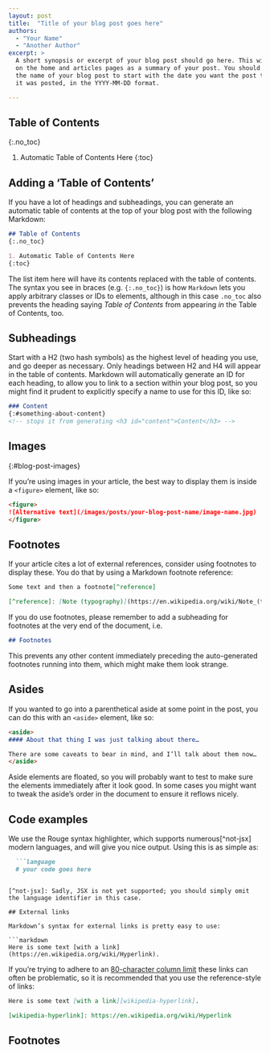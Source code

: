 ```yaml
---
layout: post
title:  "Title of your blog post goes here"
authors:
  - "Your Name"
  - "Another Author"
excerpt: >
  A short synopsis or excerpt of your blog post should go here. This will appear
  on the home and articles pages as a summary of your post. You should change
  the name of your blog post to start with the date you want the post to say
  it was posted, in the YYYY-MM-DD format.

---
```


## Table of Contents
{:.no_toc}

1. Automatic Table of Contents Here
{:toc}

## Adding a ‘Table of Contents’

If you have a lot of headings and subheadings, you can generate an automatic
table of contents at the top of your blog post with the following Markdown:

```markdown
## Table of Contents
{:.no_toc}

1. Automatic Table of Contents Here
{:toc}
```

The list item here will have its contents replaced with the table of contents.
The syntax you see in braces (e.g. `{:.no_toc}`) is how `Markdown` lets you
apply arbitrary classes or IDs to elements, although in this case `.no_toc` also
prevents the heading saying _Table of Contents_ from appearing _in_ the Table of
Contents, too.


## Subheadings

Start with a H2 (two hash symbols) as the highest level of heading you use,
and go deeper as necessary. Only headings between H2 and H4 will appear in the
table of contents. Markdown will automatically generate an ID for each heading,
to allow you to link to a section within your blog post, so you might find it
prudent to explicitly specify a name to use for this ID, like so:

```markdown
### Content
{:#something-about-content}
<!-- stops it from generating <h3 id="content">Content</h3> -->
```

## Images
{:#blog-post-images}

If you’re using images in your article, the best way to display them is inside a
`<figure>` element, like so:

```markdown
<figure>
![Alternative text](/images/posts/your-blog-post-name/image-name.jpg)
</figure>
```

## Footnotes

If your article cites a lot of external references, consider using footnotes to
display these. You do that by using a Markdown footnote reference:

```markdown
Some text and then a footnote[^reference]

[^reference]: [Note (typography)](https://en.wikipedia.org/wiki/Note_(typography))
```

If you do use footnotes, please remember to add a subheading for footnotes at
the very end of the document, i.e.

```markdown
## Footnotes
```

This prevents any other content immediately preceding the auto-generated
footnotes running into them, which might make them look strange.

## Asides

If you wanted to go into a parenthetical aside at some point in the post, you
can do this with an `<aside>` element, like so:

```markdown
<aside>
#### About that thing I was just talking about there…

There are some caveats to bear in mind, and I’ll talk about them now…
</aside>
```

Aside elements are floated, so you will probably want to test to make sure
the elements immediately after it look good. In some cases you might want to
tweak the aside’s order in the document to ensure it reflows nicely.

## Code examples

We use the Rouge syntax highlighter, which supports numerous[^not-jsx] modern
languages, and will give you nice output. Using this is as simple as:

```markdown
  ```language
  # your code goes here
  ```
```

[^not-jsx]: Sadly, JSX is not yet supported; you should simply omit the language identifier in this case.

## External links

Markdown’s syntax for external links is pretty easy to use:

```markdown
Here is some text [with a link](https://en.wikipedia.org/wiki/Hyperlink).
```

If you’re trying to adhere to an [80-character column limit][80-characters]
these links can often be problematic, so it is recommended that you use the
reference-style of links:

```markdown
Here is some text [with a link][wikipedia-hyperlink].

[wikipedia-hyperlink]: https://en.wikipedia.org/wiki/Hyperlink
```

[80-characters]: https://gcc.gnu.org/codingconventions.html#Line


## Footnotes
